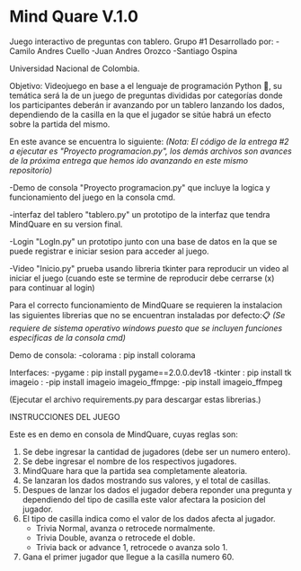 ﻿# Mind Quare V.1.0 
 Juego interactivo de preguntas con tablero.
 Grupo #1
Desarrollado por:
    -Camilo Andres Cuello
    -Juan Andres Orozco
    -Santiago Ospina

Universidad Nacional de Colombia.

Objetivo: Videojuego en base a el lenguaje de programación Python :snake:, su temática será la de un juego de preguntas divididas por categorías donde los participantes deberán ir avanzando por un tablero lanzando los dados, dependiendo de la casilla en la que el jugador se sitúe habrá un efecto sobre la partida del mismo. 

En este avance se encuentra lo siguiente:
_(Nota: El código de la entrega #2 a ejecutar es "Proyecto programacion.py", los demás archivos son avances de la próxima entrega que hemos ido avanzando en este mismo repositorio)_

-Demo de consola "Proyecto programacion.py" que incluye la logica y funcionamiento del juego en la consola cmd.

-interfaz del tablero "tablero.py" un prototipo de la interfaz que tendra MindQuare en su version final.

-Login "LogIn.py" un prototipo junto con una base de datos en la que se puede registrar e iniciar sesion para acceder al juego.

-Video "Inicio.py" prueba usando libreria tkinter para reproducir un video al iniciar el juego (cuando este se termine de reproducir debe cerrarse (x) para continuar al login)

Para el correcto funcionamiento de MindQuare se requieren la instalacion las siguientes librerias que no se encuentran instaladas por defecto:📋
_(Se requiere de sistema operativo windows puesto que se incluyen funciones especificas de la consola cmd)_

Demo de consola:
-colorama : 
pip install colorama

Interfaces:
-pygame : 
pip install pygame==2.0.0.dev18 
-tkinter : 
pip install tk
imageio :
-pip install imageio
imageio_ffmpge:
-pip install imageio_ffmpeg

(Ejecutar el archivo requirements.py para descargar estas librerias.)

INSTRUCCIONES DEL JUEGO

Este es en demo en consola de MindQuare, cuyas reglas son:
1) Se debe ingresar la cantidad de jugadores (debe ser un numero entero).
2) Se debe ingresar el nombre de los respectivos jugadores.
3) MindQuare hara que la partida sea completamente aleatoria.
3) Se lanzaran los dados mostrando sus valores, y el total de casillas.
4) Despues de lanzar los dados el jugador debera reponder una pregunta y dependiendo del tipo
   de casilla este valor afectara la posicion del jugador.
5) El tipo de casilla indica como el valor de los dados afecta al jugador.
   - Trivia Normal, avanza o retrocede normalmente.
   - Trivia Double, avanza o retrocede el doble.
   - Trivia back or advance 1, retrocede o avanza solo 1.
6) Gana el primer jugador que llegue a la casilla numero 60.
